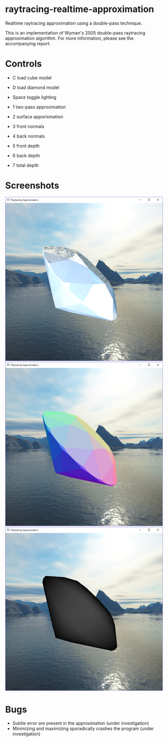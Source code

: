 # raytracing-realtime-approximation
Realtime raytracing approximation using a double-pass technique.

This is an implementation of Wyman's 2005 double-pass raytracing approximation algorithm. For more information, please see the accompanying report.

# Controls

- C load cube model
- D load diamond model

- Space toggle lighting
- 1 two-pass approximation
- 2 surface apporixmation
- 3 front normals
- 4 back normals
- 5 front depth
- 6 back depth
- 7 total depth

# Screenshots

![screenshot1](Screenshots/diamond_two_surface_lighting.png)
![screenshot2](Screenshots/diamond_front_normals.png)
![screenshot3](Screenshots/diamond_total_depth.png)

# Bugs

+ Subtle error are present in the approximation (under investigation)
+ Minimizing and maximizing sporadically crashes the program (under investigation)
